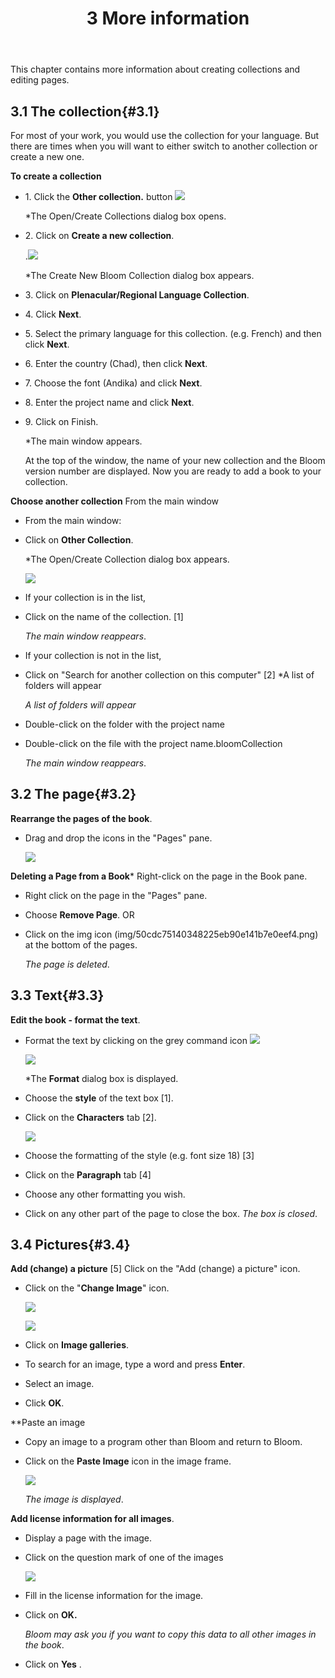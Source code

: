 ﻿---
title: 3 More information
---
This chapter contains more information about creating collections and editing pages.

## 3.1 The collection{#3.1}

For most of your work, you would use the collection for your language. But there are times when you will want to either switch to another collection or create a new one.

**To create a collection**

- 1\. Click the **Other collection.** button ![](media/6128b88b3b78eb5246da46d4b763964d.png)

    *The Open/Create Collections dialog box opens.

- 2\. Click on **Create a new collection**.

    .![](media/eadbe9506c2febc83f0ad4f192117c04.png)

    *The Create New Bloom Collection dialog box appears.

- 3\. Click on **Plenacular/Regional Language Collection**.
- 4\. Click **Next**.
- 5\. Select the primary language for this collection. (e.g. French) and then click **Next**.
- 6\. Enter the country (Chad), then click **Next**.
- 7\. Choose the font (Andika) and click **Next**.
- 8\. Enter the project name and click **Next**.
- 9\. Click on Finish.

    *The main window appears.

    At the top of the window, the name of your new collection and the Bloom version number are displayed. Now you are ready to add a book to your collection.

**Choose another collection** From the main window

- From the main window:
- Click on **Other Collection**.

    *The Open/Create Collection dialog box appears.

    ![](media/e021305af4d37412307c2d90a559725b.png)

- If your collection is in the list,
- Click on the name of the collection. [1]

    *The main window reappears*.

- If your collection is not in the list,
- Click on "Search for another collection on this computer" [2] *A list of folders will appear

    *A list of folders will appear*

- Double-click on the folder with the project name
- Double-click on the file with the project name.bloomCollection

    *The main window reappears*.

## 3.2 The page{#3.2}

**Rearrange the pages of the book**.

- Drag and drop the icons in the "Pages" pane.

    ![](media/94ead0fcd71e2f72198782d62d54a71d.png)

**Deleting a Page from a Book*** Right-click on the page in the Book pane.

- Right click on the page in the "Pages" pane.
- Choose **Remove Page**. OR
- Click on the img icon (img/50cdc75140348225eb90e141b7e0eef4.png) at the bottom of the pages.

    *The page is deleted*.

## 3.3 Text{#3.3}

**Edit the book - format the text**.

- Format the text by clicking on the grey command icon ![](media/8170af84445b914b0ce4fba815052841.png)

    ![](media/641cf8021c0a0135497aa06ea6845459.png)

    *The **Format** dialog box is displayed.

- Choose the **style** of the text box [1].
- Click on the **Characters** tab [2].

    ![](media/426229754f17bf6959b14218ca36dd96.png)

- Choose the formatting of the style (e.g. font size 18) [3]
- Click on the **Paragraph** tab [4]
- Choose any other formatting you wish.
- Click on any other part of the page to close the box. *The box is closed*.

## 3.4 Pictures{#3.4}

**Add (change) a picture** [5] Click on the "Add (change) a picture" icon.

- Click on the "**Change Image**" icon.

    ![](media/8254a0ef6a41b3efbfdc80ae86a8cdb5.png)

    ![](media/87739703faf34988a5c170c5930b93e5.png)

- Click on **Image galleries**.
- To search for an image, type a word and press **Enter**.
- Select an image.
- Click **OK**.

**Paste an image

- Copy an image to a program other than Bloom and return to Bloom.
- Click on the **Paste Image** icon in the image frame.

    ![](media/803051f8860f846ddc86153b121442b3.png)

    *The image is displayed*.

**Add license information for all images**.

- Display a page with the image.
- Click on the question mark of one of the images

    ![](media/703268979983797a70e923c5b683e0b6.jpeg)

- Fill in the license information for the image.
- Click on **OK.**

    *Bloom may ask you if you want to copy this data to all other images in the book*.

- Click on **Yes** .

